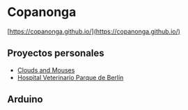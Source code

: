 # Copanonga

[https://copanonga.github.io/](https://copanonga.github.io/)

## Proyectos personales

* [Clouds and Mouses](https://copanonga.github.io/CloudsAndMouses/)
* [Hospital Veterinario Parque de Berlín](https://copanonga.github.io/HospitalVeterinarioParqueDeBerlin/)

## Arduino
